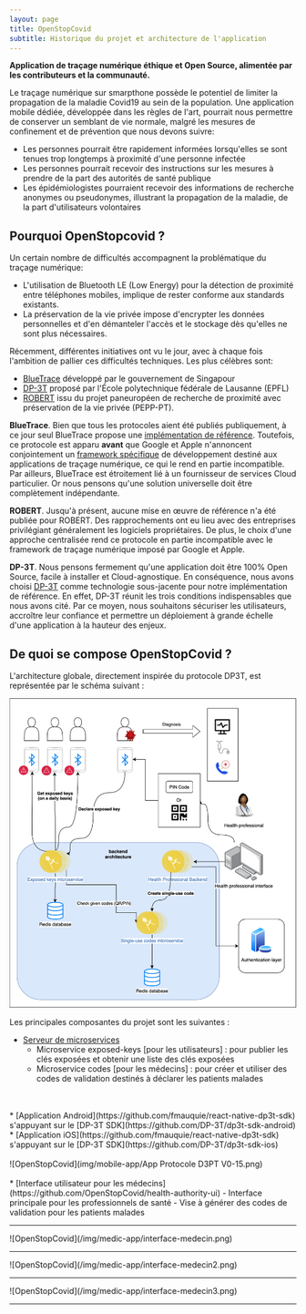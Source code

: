 ```yaml
---
layout: page
title: OpenStopCovid
subtitle: Historique du projet et architecture de l'application
---
```


**Application de traçage numérique éthique et Open Source, alimentée par les contributeurs et la communauté.**

Le traçage numérique sur smarpthone possède le potentiel de limiter la propagation de la maladie Covid19 au sein de la population. Une application mobile dédiée, développée dans les règles de l'art, pourrait nous permettre de conserver un semblant de vie normale, malgré les mesures de confinement et de prévention que nous devons suivre:
* Les personnes pourrait être rapidement informées lorsqu'elles se sont tenues trop longtemps à proximité d'une personne infectée
* Les personnes pourrait recevoir des instructions sur les mesures à prendre de la part des autorités de santé publique
* Les épidémiologistes pourraient recevoir des informations de recherche anonymes ou pseudonymes, illustrant la propagation de la maladie, de la part d'utilisateurs volontaires

## Pourquoi OpenStopcovid ?

Un certain nombre de difficultés accompagnent la problématique du traçage numérique:
* L'utilisation de Bluetooth LE (Low Energy) pour la détection de proximité entre téléphones mobiles, implique de rester conforme aux standards existants.
* La préservation de la vie privée impose d'encrypter les données personnelles et d'en démanteler l'accès et le stockage dès qu'elles ne sont plus nécessaires.

Récemment, différentes initiatives ont vu le jour, avec à chaque fois l'ambition de pallier ces difficultés techniques. Les plus célèbres sont: 
* [BlueTrace](https://bluetrace.io/) développé par le gouvernement de Singapour
* [DP-3T](https://github.com/DP-3T/documents) proposé par l'École polytechnique fédérale de Lausanne (EPFL)
* [ROBERT](https://github.com/ROBERT-proximity-tracing/documents) issu du projet paneuropéen de recherche de proximité avec préservation de la vie privée (PEPP-PT).

**BlueTrace**. Bien que tous les protocoles aient été publiés publiquement, à ce jour seul BlueTrace propose une [implémentation de référence](https://github.com/OpenTrace-community). Toutefois, ce protocole est apparu **avant** que Google et Apple n'annoncent conjointement un [framework spécifique](https://www.apple.com/covid19/contacttracing) de développement destiné aux applications de traçage numérique, ce qui le rend en partie incompatible. Par ailleurs, BlueTrace est étroitement lié à un fournisseur de services Cloud particulier. Or nous pensons qu'une solution universelle doit être complètement indépendante.

**ROBERT**. Jusqu'à présent, aucune mise en œuvre de référence n'a été publiée pour ROBERT. Des rapprochements ont eu lieu avec des entreprises privilégiant généralement les logiciels propriétaires. De plus, le choix d'une approche centralisée rend ce protocole en partie incompatible avec le framework de traçage numérique imposé par Google et Apple.

**DP-3T**. Nous pensons fermement qu'une application doit être 100% Open Source, facile à installer et Cloud-agnostique. En conséquence, nous avons choisi [DP-3T](https://github.com/DP-3T/documents) comme technologie sous-jacente pour notre implémentation de référence. En effet, DP-3T réunit les trois conditions indispensables que nous avons cité. Par ce moyen, nous souhaitons sécuriser les utilisateurs, accroître leur confiance et permettre un déploiement à grande échelle d'une application à la hauteur des enjeux.

## De quoi se compose OpenStopCovid ?

L'architecture globale, directement inspirée du protocole DP3T, est représentée par le schéma suivant :

![Architecture](img/architecture.png)

Les principales composantes du projet sont les suivantes :

* [Serveur de microservices](https://github.com/OpenStopCovid/dp3t-ms)
  - Microservice exposed-keys [pour les utilisateurs] :  pour publier les clés exposées et obtenir une liste des clés exposées
  - Microservice codes [pour les médecins] : pour créer et utiliser des codes de validation destinés à déclarer les patients malades
<br>
<br>
* [Application Android](https://github.com/fmauquie/react-native-dp3t-sdk) s'appuyant sur le [DP-3T SDK](https://github.com/DP-3T/dp3t-sdk-android)
* [Application iOS](https://github.com/fmauquie/react-native-dp3t-sdk) s'appuyant sur le [DP-3T SDK](https://github.com/DP-3T/dp3t-sdk-ios)
<br>
<br>
![OpenStopCovid](img/mobile-app/App Protocole D3PT V0-15.png)
<br>
<br>
* [Interface utilisateur pour les médecins](https://github.com/OpenStopCovid/health-authority-ui) 
  - Interface principale pour les professionnels de santé
  - Vise à  générer des codes de validation pour les patients malades
<hr>
![OpenStopCovid](/img/medic-app/interface-medecin.png)
<hr>
![OpenStopCovid](/img/medic-app/interface-medecin2.png)
<hr>
![OpenStopCovid](/img/medic-app/interface-medecin3.png)
<hr>
